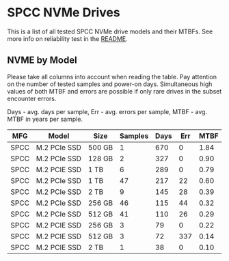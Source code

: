 SPCC NVMe Drives
================

This is a list of all tested SPCC NVMe drive models and their MTBFs. See more
info on reliability test in the [README](https://github.com/linuxhw/SMART).

NVME by Model
------------

Please take all columns into account when reading the table. Pay attention on the
number of tested samples and power-on days. Simultaneous high values of both MTBF
and errors are possible if only rare drives in the subset encounter errors.

Days - avg. days per sample,
Err  - avg. errors per sample,
MTBF - avg. MTBF in years per sample.

| MFG       | Model              | Size   | Samples | Days  | Err   | MTBF |
|-----------|--------------------|--------|---------|-------|-------|------|
| SPCC      | M.2 PCIe SSD       | 500 GB | 1       | 670   | 0     | 1.84   |
| SPCC      | M.2 PCIe SSD       | 128 GB | 2       | 327   | 0     | 0.90   |
| SPCC      | M.2 PCIE SSD       | 1 TB   | 6       | 289   | 0     | 0.79   |
| SPCC      | M.2 PCIe SSD       | 1 TB   | 47      | 217   | 22    | 0.60   |
| SPCC      | M.2 PCIe SSD       | 2 TB   | 9       | 145   | 28    | 0.39   |
| SPCC      | M.2 PCIe SSD       | 256 GB | 46      | 115   | 44    | 0.32   |
| SPCC      | M.2 PCIe SSD       | 512 GB | 41      | 110   | 26    | 0.29   |
| SPCC      | M.2 PCIE SSD       | 256 GB | 3       | 79    | 0     | 0.22   |
| SPCC      | M.2 PCIE SSD       | 512 GB | 3       | 72    | 337   | 0.14   |
| SPCC      | M.2 PCIE SSD       | 2 TB   | 1       | 38    | 0     | 0.10   |
